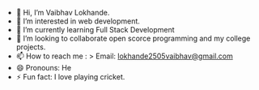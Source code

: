 - 👋 Hi, I’m Vaibhav Lokhande.
- 👀 I’m interested in web development.
- 🌱 I’m currently learning Full Stack Development
- 💞️ I’m looking to collaborate open scorce programming and my college projects.
- 📫 How to reach me :
       > Email:
         lokhande2505vaibhav@gmail.com
- 😄 Pronouns: He
- ⚡ Fun fact: I love playing cricket.

<!---
Lokhande03vaibhav/Lokhande03vaibhav is a ✨ special ✨ repository because its `README.md` (this file) appears on your GitHub profile.
You can click the Preview link to take a look at your changes.
--->
